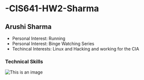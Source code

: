 # -CIS641-HW2-Sharma

## Arushi Sharma 

* Personal Interest: Running
* Personal Interest: Binge Watching Series
* Techincal Interests: Linux and Hacking and working for the CIA


### Technical Skills 
![This is an image](https://myoctocat.com/assets/images/base-octocat.svg)
